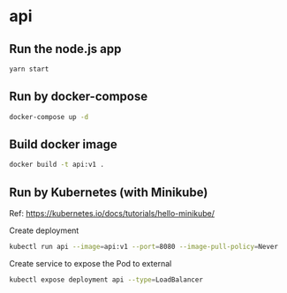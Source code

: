 # api

## Run the node.js app

```sh
yarn start
```
## Run by docker-compose

```sh
docker-compose up -d
```

## Build docker image

```sh
docker build -t api:v1 .
```
## Run by Kubernetes (with Minikube)

Ref: https://kubernetes.io/docs/tutorials/hello-minikube/

Create deployment
```sh
kubectl run api --image=api:v1 --port=8080 --image-pull-policy=Never
```

Create service to expose the Pod to external
```sh
kubectl expose deployment api --type=LoadBalancer
```